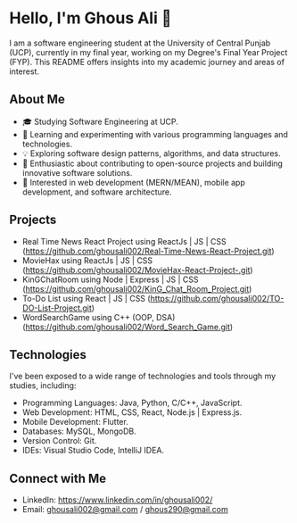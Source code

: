 # Hello, I'm Ghous Ali 👋

I am a software engineering student at the University of Central Punjab (UCP), currently in my final year, working on my Degree's Final Year Project (FYP). This README offers insights into my academic journey and areas of interest.
## About Me

- 🎓 Studying Software Engineering at UCP.
- 🌱 Learning and experimenting with various programming languages and technologies.
- 💡 Exploring software design patterns, algorithms, and data structures.
- 🚀 Enthusiastic about contributing to open-source projects and building innovative software solutions.
- 🎯 Interested in web development (MERN/MEAN), mobile app development, and software architecture.

## Projects

- Real Time News React Project using ReactJs | JS | CSS (https://github.com/ghousali002/Real-Time-News-React-Project.git)
- MovieHax using ReactJs | JS | CSS (https://github.com/ghousali002/MovieHax-React-Project-.git)
- KinGChatRoom using Node | Express | JS | CSS (https://github.com/ghousali002/KinG_Chat_Room_Project.git)
- To-Do List using React | JS | CSS (https://github.com/ghousali002/TO-DO-List-Project.git)
- WordSearchGame using C++ (OOP, DSA) (https://github.com/ghousali002/Word_Search_Game.git)

## Technologies

I've been exposed to a wide range of technologies and tools through my studies, including:

- Programming Languages: Java, Python, C/C++, JavaScript.
- Web Development: HTML, CSS, React, Node.js | Express.js.
- Mobile Development: Flutter.
- Databases: MySQL, MongoDB.
- Version Control: Git.
- IDEs: Visual Studio Code, IntelliJ IDEA.

## Connect with Me

- LinkedIn: https://www.linkedin.com/in/ghousali002/
- Email: ghousali002@gmail.com / ghous290@gmail.com

